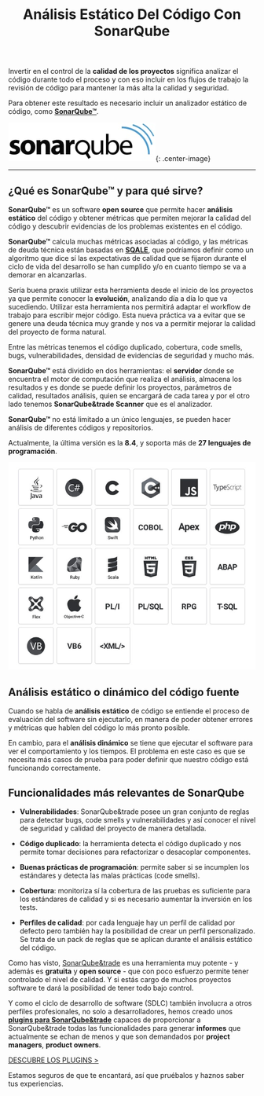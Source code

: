 ﻿---
layout: post_es
title: Análisis Estático Del Código Con SonarQube
description: Invertir en el control de la **calidad de los proyectos** significa analizar el código durante todo el proceso y con eso incluir en los flujos de trabajo la code reviews para mantener alta la calidad.

permalink: analisis-estatico-del-codigo-con-sonarqube
english: static-code-analysis-with-sonarqube
italian: gestione-qualita-codice-con-sonarqube

cover: /img/thumbs/2020-07-13-static-code-analysis-using-sonarqube-thumb.png
---

Invertir en el control de la **calidad de los proyectos** significa analizar el código durante todo el proceso y con eso 
incluir en los flujos de trabajo la revisión de código para mantener la más alta la calidad y seguridad.

Para obtener este resultado es necesario incluir un analizador estático de código, como **[SonarQube&trade;](https://www.sonarqube.org/)**.  

![SonarQube](/img/posts/2020-07-13-static-code-analysis-using-sonarqube-logo-300x93.jpg){: .center-image}

---

## ¿Qué es SonarQube&trade; y para qué sirve?

**SonarQube&trade;** es un software **open source** que permite hacer **análisis estático** del código y obtener métricas 
que permiten mejorar la calidad del código y descubrir evidencias de los problemas existentes en el código. 

**SonarQube&trade;** calcula muchas métricas asociadas al código, y las métricas de deuda técnica están basadas en 
[**SQALE**](https://www.bitegarden.com/sonarqube-sqale), que podríamos definir como un algoritmo que dice sí las 
expectativas de calidad que se fijaron durante el ciclo de vida del desarrollo se han cumplido y/o en cuanto tiempo 
se va a demorar en alcanzarlas.

Sería buena praxis utilizar esta herramienta desde el inicio de los proyectos ya que permite conocer la **evolución**, 
analizando día a día lo que va sucediendo. Utilizar esta herramienta nos permitirá adaptar el workflow de trabajo para
escribir mejor código. Esta nueva práctica va a evitar que se genere una deuda técnica muy grande y nos va a permitir
 mejorar la calidad del proyecto de forma natural.

Entre las métricas tenemos el código duplicado, cobertura, code smells, bugs, vulnerabilidades, densidad de evidencias 
de seguridad y mucho más.

**SonarQube&trade;** está dividido en dos herramientas: el **servidor** donde se encuentra el motor de computación que 
realiza el análisis, almacena los resultados y es donde se puede definir los proyectos, parámetros de calidad, 
resultados análisis, quien se encargará de cada tarea y por el otro lado tenemos **SonarQube&trade Scanner** que es el analizador.

**SonarQube&trade;** no está limitado a un único lenguajes, se pueden hacer análisis de diferentes códigos y repositorios.

Actualmente, la última versión es la **8.4**, y soporta más de **27 lenguajes de programación**.

![Sonarqube - Lenguajes de programación](/img/posts/2020-07-13-static-code-analysis-using-sonarqube-programming-languages.jpg)

## Análisis estático o dinámico del código fuente

Cuando se habla de **análisis estático** de código se entiende el proceso de evaluación del software sin ejecutarlo, 
en manera de poder obtener errores y métricas que hablen del código lo más pronto posible.

En cambio, para el **análisis dinámico** se tiene que ejecutar el software para ver el comportamiento y los tiempos. 
El problema en este caso es que se necesita más casos de prueba para poder definir que nuestro código está funcionando correctamente.

## Funcionalidades más relevantes de SonarQube
  
- **Vulnerabilidades**: SonarQube&trade posee un gran conjunto de reglas para detectar bugs, code smells y vulnerabilidades 
y así conocer el nivel de seguridad y calidad del proyecto de manera detallada.
    
- **Código duplicado**: la herramienta detecta el código duplicado y nos permite tomar decisiones para refactorizar o desacoplar componentes.
    
- **Buenas prácticas de programación**: permite saber si se incumplen los estándares y detecta las malas prácticas (code smells).
    
- **Cobertura**: monitoriza sí la cobertura de las pruebas es suficiente para los estándares de calidad y si es necesario aumentar la inversión en los tests.
    
- **Perfiles de calidad**: por cada lenguaje hay un perfil de calidad por defecto pero también hay la posibilidad de crear 
un perfil personalizado. Se trata de un pack de reglas que se aplican durante el análisis estático del código.

Como has visto, [SonarQube&trade](https://www.sonarqube.org/) es una herramienta muy potente - y además es **gratuita** y 
**open source** - que con poco esfuerzo permite tener controlado el nivel de calidad. Y si estás cargo de muchos 
proyectos software te dará la posibilidad de tener todo bajo control.

Y como el ciclo de desarrollo de software (SDLC) también involucra a otros perfiles profesionales, no solo a desarrolladores, 
hemos creado unos [**plugins para SonarQube&trade**](https://www.bitegarden.com/es/products/) capaces de proporcionar a 
SonarQube&trade todas las funcionalidades para generar **informes** que actualmente se echan de menos y que son demandados por **project managers**, **product owners**. 


<a href="/es/products/" class="btn btn-primary btn-call-to-action fancybox">DESCUBRE LOS PLUGINS ></a>

Estamos seguros de que te encantará, así que pruébalos y haznos saber tus experiencias.
